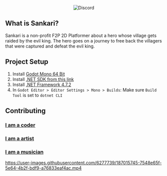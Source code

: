 <p align="center">
  <img alt="Discord" src="https://img.shields.io/discord/1005979449340211240?color=black&label=Sankari&logo=Discord&logoColor=white">
</p>

## What is Sankari?
Sankari is a non-profit F2P 2D Platformer about a hero whose village gets raided by the evil king. The hero goes on a journey to free back the villagers that were captured and defeat the evil king. 

## Project Setup
1. Install [Godot Mono 64 Bit](https://godotengine.org)
2. Install [.NET SDK from this link](https://dotnet.microsoft.com/en-us/download)
3. Install [.NET Framework 4.7.2](https://duckduckgo.com/?q=.net+framework+4.7.2)
4. In `Godot Editor > Editor Settings > Mono > Builds`: Make sure `Build Tool` is set to `dotnet CLI`

## Contributing
### [I am a coder](https://github.com/Valks-Games/sankari/blob/main/.github/CONTRIBUTING_CODER.md)
### [I am a artist](https://github.com/Valks-Games/sankari/blob/main/.github/CONTRIBUTING_ARTIST.md)
### [I am a musician](https://github.com/Valks-Games/sankari/blob/main/.github/CONTRIBUTING_AUDIO.md)

https://user-images.githubusercontent.com/6277739/187015745-7548e65f-5e64-4b2f-bdf9-a76833eaf4ac.mp4
